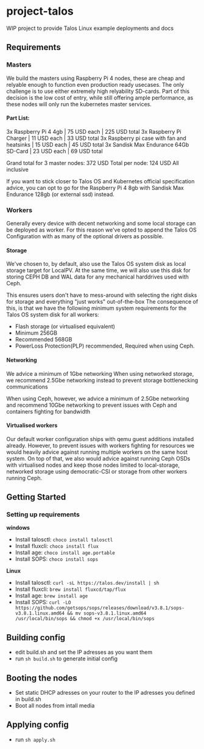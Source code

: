 # project-talos
WIP project to provide Talos Linux example deployments and docs

## Requirements

### Masters

We build the masters using Raspberry Pi 4 nodes, these are cheap and relyable enough to function even production ready usecases.
The only challenge is to use either extremely high relyability SD-cards.
Part of this decision is the low cost of entry, while still offering ample performance, as these nodes will only run the kubernetes master services.

#### Part List:

3x Raspberry Pi 4 4gb | 75 USD each | 225 USD total
3x Raspberry Pi Charger | 11 USD each | 33 USD total
3x Raspberry pi case with fan and heatsinks | 15 USD each | 45 USD total
3x Sandisk Max Endurance 64Gb SD-Card | 23 USD each | 69 USD total

Grand total for 3 master nodes: 372 USD
Total per node: 124 USD All inclusive

If you want to stick closer to Talos OS and Kubernetes official specification advice, you can opt to go for the Raspberry Pi 4 8gb with Sandisk Max Endurance 128gb (or external ssd) instead.

### Workers

Generally every device with decent networking and some local storage can be deployed as worker. For this reason we've opted to append the Talos OS Configuration with as many of the optional drivers as possible.

#### Storage

We've chosen to, by default, also use the Talos OS system disk as local storage target for LocalPV.
At the same time, we will also use this disk for storing CEPH DB and WAL data for any mechanical harddrives used with Ceph.

This ensures users don't have to mess-around with selecting the right disks for storage and everything "just works" out-of-the-box
The consequence of this, is that we have the following minimum system requirements for the Talos OS system disk for all workers:

- Flash storage (or virtualised equivalent)
- Minimum 256GB
- Recommended 568GB
- PowerLoss Protection(PLP) recommended, Required when using Ceph.

#### Networking

We advice a minimum of 1Gbe networking
When using networked storage, we recommend 2.5Gbe networking instead to prevent storage bottlenecking communications

When using Ceph, however, we advice a minimum of 2.5Gbe networking and recommend 10Gbe networking to prevent issues with Ceph and containers fighting for bandwidth

#### Virtualised workers

Our default worker configuration ships with qemu guest additions installed already.
However, to prevent issues with workers fighting for resources we would heavily advice against running multiple workers on the same host system.
On top of that, we also would advice against running Ceph OSDs with virtualised nodes and keep those nodes limited to local-storage, networked storage using democratic-CSI or storage from other workers running Ceph.


## Getting Started

### Setting up requirements

**windows**

- Install talosctl: `choco install talosctl`
- Install fluxcli: `choco install flux`
- Install age: `choco install age.portable`
- Install SOPS: `choco install sops`

**Linux**

- Install talosctl: `curl -sL https://talos.dev/install | sh`
- Install fluxcli: `brew install fluxcd/tap/flux`
- Install age: `brew install age`
- Install SOPS: `curl -LO https://github.com/getsops/sops/releases/download/v3.8.1/sops-v3.8.1.linux.amd64 && mv sops-v3.8.1.linux.amd64 /usr/local/bin/sops && chmod +x /usr/local/bin/sops`

## Building config

- edit build.sh and set the IP adresses as you want them
- run `sh build.sh` to generate initial config


## Booting the nodes

- Set static DHCP adresses on your router to the IP adresses you defined in build.sh
- Boot all nodes from intall media

## Applying config

- run `sh apply.sh`
